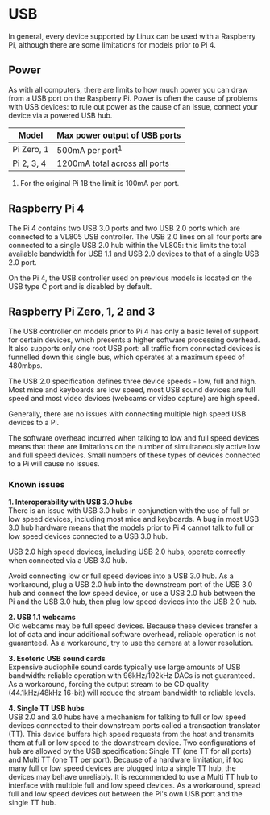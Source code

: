 # USB

In general, every device supported by Linux can be used with a Raspberry Pi, although there are some limitations for models prior to Pi 4.

## Power

As with all computers, there are limits to how much power you can draw from a USB port on the Raspberry Pi. Power is often the cause of problems with USB devices: to rule out power as the cause of an issue, connect your device via a powered USB hub.

| Model | Max power output of USB ports |
|-------|-------------------|
| Pi Zero, 1  | 500mA per port<sup>1</sup>    |
| Pi 2, 3, 4  | 1200mA total across all ports |

1. For the original Pi 1B the limit is 100mA per port.

## Raspberry Pi 4

The Pi 4 contains two USB 3.0 ports and two USB 2.0 ports which are connected to a VL805 USB controller. The USB 2.0 lines on all four ports are connected to a single USB 2.0 hub within the VL805: this limits the total available bandwidth for USB 1.1 and USB 2.0 devices to that of a single USB 2.0 port.

On the Pi 4, the USB controller used on previous models is located on the USB type C port and is disabled by default.

## Raspberry Pi Zero, 1, 2 and 3

The USB controller on models prior to Pi 4 has only a basic level of support for certain devices, which presents a higher software processing overhead. It also supports only one root USB port: all traffic from connected devices is funnelled down this single bus, which operates at a maximum speed of 480mbps.

The USB 2.0 specification defines three device speeds - low, full and high. Most mice and keyboards are low speed, most USB sound devices are full speed and most video devices (webcams or video capture) are high speed.

Generally, there are no issues with connecting multiple high speed USB devices to a Pi.

The software overhead incurred when talking to low and full speed devices means that there are limitations on the number of simultaneously active low and full speed devices. Small numbers of these types of devices connected to a Pi will cause no issues.

### Known issues

**1. Interoperability with USB 3.0 hubs**  
There is an issue with USB 3.0 hubs in conjunction with the use of full or low speed devices, including most mice and keyboards. A bug in most USB 3.0 hub hardware means that the models prior to Pi 4 cannot talk to full or low speed devices connected to a USB 3.0 hub.

USB 2.0 high speed devices, including USB 2.0 hubs, operate correctly when connected via a USB 3.0 hub.

Avoid connecting low or full speed devices into a USB 3.0 hub. As a workaround, plug a USB 2.0 hub into the downstream port of the USB 3.0 hub and connect the low speed device, or use a USB 2.0 hub between the Pi and the USB 3.0 hub, then plug low speed devices into the USB 2.0 hub.

**2. USB 1.1 webcams**  
Old webcams may be full speed devices. Because these devices transfer a lot of data and incur additional software overhead, reliable operation is not guaranteed. As a workaround, try to use the camera at a lower resolution.

**3. Esoteric USB sound cards**  
Expensive audiophile sound cards typically use large amounts of USB bandwidth: reliable operation with 96kHz/192kHz DACs is not guaranteed. As a workaround, forcing the output stream to be CD quality (44.1kHz/48kHz 16-bit) will reduce the stream bandwidth to reliable levels.

**4. Single TT USB hubs**  
USB 2.0 and 3.0 hubs have a mechanism for talking to full or low speed devices connected to their downstream ports called a transaction translator (TT). This device buffers high speed requests from the host and transmits them at full or low speed to the downstream device. Two configurations of hub are allowed by the USB specification: Single TT (one TT for all ports) and Multi TT (one TT per port). Because of a hardware limitation, if too many full or low speed devices are plugged into a single TT hub, the devices may behave unreliably. It is recommended to use a Multi TT hub to interface with multiple full and low speed devices. As a workaround, spread full and low speed devices out between the Pi's own USB port and the single TT hub.
